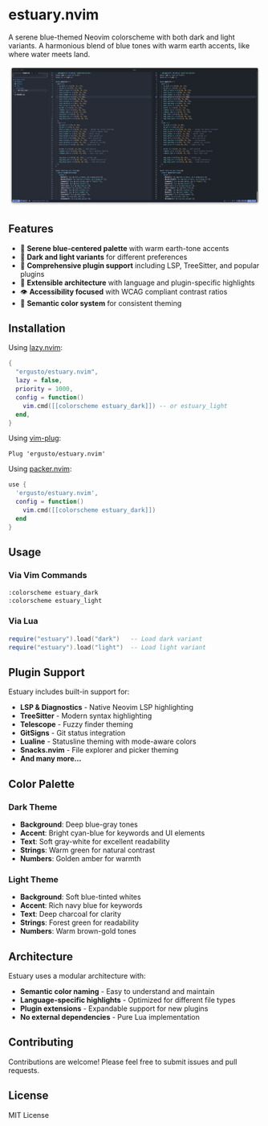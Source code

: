 # estuary.nvim

A serene blue-themed Neovim colorscheme with both dark and light variants. A harmonious blend of blue tones with warm earth accents, like where water meets land.

![estuary preview](assets/preview.png)

## Features

- 🌊 **Serene blue-centered palette** with warm earth-tone accents
- 🌙 **Dark and light variants** for different preferences
- 🎯 **Comprehensive plugin support** including LSP, TreeSitter, and popular plugins
- 🔧 **Extensible architecture** with language and plugin-specific highlights
- 👁️ **Accessibility focused** with WCAG compliant contrast ratios
- 🎨 **Semantic color system** for consistent theming

## Installation

Using [lazy.nvim](https://github.com/folke/lazy.nvim):

```lua
{
  "ergusto/estuary.nvim",
  lazy = false,
  priority = 1000,
  config = function()
    vim.cmd([[colorscheme estuary_dark]]) -- or estuary_light
  end,
}
```

Using [vim-plug](https://github.com/junegunn/vim-plug):

```vim
Plug 'ergusto/estuary.nvim'
```

Using [packer.nvim](https://github.com/wbthomason/packer.nvim):

```lua
use {
  'ergusto/estuary.nvim',
  config = function()
    vim.cmd([[colorscheme estuary_dark]])
  end
}
```

## Usage

### Via Vim Commands

```vim
:colorscheme estuary_dark
:colorscheme estuary_light
```

### Via Lua

```lua
require("estuary").load("dark")   -- Load dark variant
require("estuary").load("light")  -- Load light variant
```

## Plugin Support

Estuary includes built-in support for:

- **LSP & Diagnostics** - Native Neovim LSP highlighting
- **TreeSitter** - Modern syntax highlighting
- **Telescope** - Fuzzy finder theming
- **GitSigns** - Git status integration
- **Lualine** - Statusline theming with mode-aware colors
- **Snacks.nvim** - File explorer and picker theming
- **And many more...**

## Color Palette

### Dark Theme

- **Background**: Deep blue-gray tones
- **Accent**: Bright cyan-blue for keywords and UI elements
- **Text**: Soft gray-white for excellent readability
- **Strings**: Warm green for natural contrast
- **Numbers**: Golden amber for warmth

### Light Theme

- **Background**: Soft blue-tinted whites
- **Accent**: Rich navy blue for keywords
- **Text**: Deep charcoal for clarity
- **Strings**: Forest green for readability
- **Numbers**: Warm brown-gold tones

## Architecture

Estuary uses a modular architecture with:

- **Semantic color naming** - Easy to understand and maintain
- **Language-specific highlights** - Optimized for different file types
- **Plugin extensions** - Expandable support for new plugins
- **No external dependencies** - Pure Lua implementation

## Contributing

Contributions are welcome! Please feel free to submit issues and pull requests.

## License

MIT License

